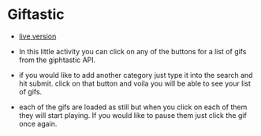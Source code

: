 # Giftastic

* [live version](https://tstike44.github.io/Giftastic/)

* In this little activity you can click on any of the buttons for a list of gifs from the giphtastic API. 

* if you would like to add another category just type it into the search and hit submit. click on that button and voila you will be able to see your list of gifs.

* each of the gifs are loaded as still but when you click on each of them they will start playing. If you would like to pause them just click the gif once again.

